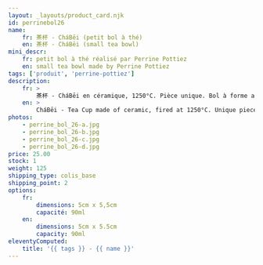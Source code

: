 ```yaml
---
layout: _layouts/product_card.njk
id: perrinebol26
name:
    fr: 茶杯 - CháBēi (petit bol à thé)
    en: 茶杯 - CháBēi (small tea bowl)
mini_descr:
    fr: petit bol à thé réalisé par Perrine Pottiez
    en: small tea bowl made by Perrine Pottiez
tags: ['produit', 'perrine-pottiez']
description: 
    fr: >
        茶杯 - CháBēi en céramique, 1250°C. Pièce unique. Bol à forme allongée en technique de pinçage.
    en: >
        CháBēi - Tea Cup made of ceramic, fired at 1250°C. Unique piece. Elongated bowl crafted using pinching technique.
photos:
    - perrine_bol_26-a.jpg
    - perrine_bol_26-b.jpg
    - perrine_bol_26-c.jpg
    - perrine_bol_26-d.jpg
price: 25.00
stock: 1
weight: 125
shipping_type: colis_base
shipping_point: 2
options:
    fr:
        dimensions: 5cm x 5,5cm
        capacité: 90ml
    en:
        dimensions: 5cm x 5.5cm
        capacity: 90ml
eleventyComputed:
    title: '{{ tags }} - {{ name }}'
---
```

